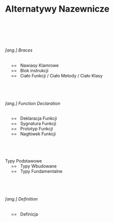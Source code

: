# Alternatywy Nazewnicze

<br/>

&nbsp;
------------- 
###### [ang.] Braces
&nbsp;&nbsp;&nbsp;&nbsp; == &nbsp; Nawiasy Klamrowe \
&nbsp;&nbsp;&nbsp;&nbsp; == &nbsp; Blok instrukcji \
&nbsp;&nbsp;&nbsp;&nbsp; == &nbsp; Ciało Funkcji / Ciało Metody / Ciało Klasy


&nbsp;
------------- 
###### [ang.] Function Declaration
&nbsp;&nbsp;&nbsp;&nbsp; == &nbsp; Deklaracja Funkcji \
&nbsp;&nbsp;&nbsp;&nbsp; == &nbsp; Sygnatura Funkcji \
&nbsp;&nbsp;&nbsp;&nbsp; == &nbsp; Prototyp Funkcji \
&nbsp;&nbsp;&nbsp;&nbsp; == &nbsp; Nagłówek Funkcji 


&nbsp;
------------- 
Typy Podstawowe \
&nbsp;&nbsp;&nbsp;&nbsp; == &nbsp; Typy Wbudowane \
&nbsp;&nbsp;&nbsp;&nbsp; == &nbsp; Typy Fundamentalne


&nbsp;
------------- 
###### [ang.] Definition
&nbsp;&nbsp;&nbsp;&nbsp; == &nbsp; Definicja


<br/><br/>
